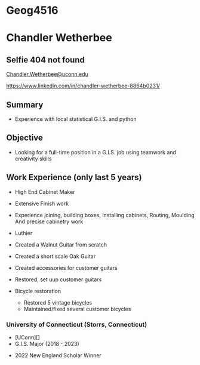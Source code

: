 # Geog4516
# Chandler Wetherbee

## Selfie 404 not found

Chandler.Wetherbee@uconn.edu

https://www.linkedin.com/in/chandler-wetherbee-8864b0231/
## Summary
  
* Experience with local statistical G.I.S. and python

## Objective
* 	Looking for a full-time position in a G.I.S. job using teamwork and creativity skills


## Work Experience (only last 5 years)
*  High End Cabinet Maker

 * Extensive Finish work
 * Experience joining, building boxes, installing cabinets, Routing, Moulding
 And precise cabinetry work 

 
* Luthier
 * Created a Walnut Guitar from scratch
 * Created a short scale Oak Guitar
 * Created accessories for customer guitars
 * Restored, set uup customer guitars
 

* Bicycle restoration
  * Restored 5 vintage bicycles
  * Maintained/fixed several customer bicycles

### University of Connecticut (Storrs, Connecticut)
* [UConn][]
* G.I.S. Major (2018 - 2023)

- 2022 New England Scholar Winner
